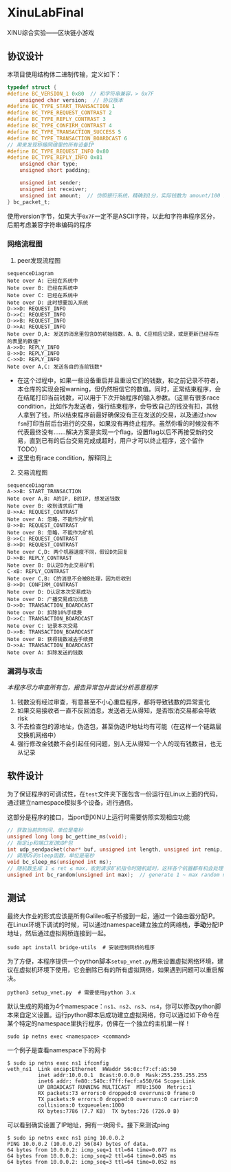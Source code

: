 # XinuLabFinal

XINU综合实验——区块链小游戏

## 协议设计

本项目使用结构体二进制传输，定义如下：

```c
typedef struct {
#define BC_VERSION_1 0x80  // 和字符串兼容，> 0x7F
    unsigned char version;  // 协议版本
#define BC_TYPE_START_TRANSACTION 1
#define BC_TYPE_REQUEST_CONTRAST 2
#define BC_TYPE_REPLY_CONTRAST 3
#define BC_TYPE_CONFIRM_CONTRAST 4
#define BC_TYPE_TRANSACTION_SUCCESS 5
#define BC_TYPE_TRANSACTION_BOARDCAST 6
// 用来发现桥接网络里的所有设备IP
#define BC_TYPE_REQUEST_INFO 0x80
#define BC_TYPE_REPLY_INFO 0x81
    unsigned char type;
    unsigned short padding;

    unsigned int sender;
    unsigned int receiver;
    unsigned int amount;  // 仿照银行系统，精确到1分，实际钱数为 amount/100 元
} bc_packet_t;
```

使用version字节，如果大于`0x7F`一定不是ASCII字符，以此和字符串程序区分，后期考虑兼容字符串编码的程序

### 网络流程图

1. peer发现流程图

```mermaid
sequenceDiagram
Note over A: 已经在系统中
Note over B: 已经在系统中
Note over C: 已经在系统中
Note over D: 此时想要加入系统
D->>D: REQUEST_INFO
D->>C: REQUEST_INFO
D->>B: REQUEST_INFO
D->>A: REQUEST_INFO
Note over D,A: 发送的消息里包含D的初始钱数，A、B、C应相应记录，或是更新已经存在的表里的数值*
A->>D: REPLY_INFO
B->>D: REPLY_INFO
C->>D: REPLY_INFO
Note over A,C: 发送各自的当前钱数*
```

* 在这个过程中，如果一些设备重启并且重设它们的钱数，和之前记录不符者，本仓库的实现会报warning，但仍然相信它的数值。同时，正常结束程序，会在结尾打印当前钱数，可以用于下次开始程序的输入参数。（这里有很多race condition，比如作为发送者，强行结束程序，会导致自己的钱没有扣，其他人拿到了钱，所以结束程序前最好确保没有正在发送的交易，以及通过`show fsm`打印当前后台进行的交易，如果没有再终止程序。虽然你看的时候没有不代表最终没有.......解决方案是实现一个flag，设置flag以后不再接受新的交易，直到已有的后台交易完成或超时，用户才可以终止程序，这个留作TODO）
* 这里也有race condition，解释同上

2. 交易流程图

```mermaid
sequenceDiagram
A->>B: START_TRANSACTION
Note over A,B: A的IP, B的IP, 想发送钱数
Note over B: 收到请求后广播
B->>A: REQUEST_CONTRAST
Note over A: 忽略，不能作为矿机
B->>B: REQUEST_CONTRAST
Note over B: 忽略，不能作为矿机
B->>C: REQUEST_CONTRAST
B->>D: REQUEST_CONTRAST
Note over C,D: 两个机器速度不同，假设D先回复
D->>B: REPLY_CONTRAST
Note over B: B认定D为此交易矿机
C-xB: REPLY_CONTRAST
Note over C,B: C的消息不会被B处理，因为后收到
B->>D: CONFIRM_CONTRAST
Note over D: D认定本次交易成功
Note over D: 广播交易成功消息
D->>D: TRANSACTION_BOARDCAST
Note over D: 扣除10%手续费
D->>C: TRANSACTION_BOARDCAST
Note over C: 记录本次交易
D->>B: TRANSACTION_BOARDCAST
Note over B: 获得钱数减去手续费
D->>A: TRANSACTION_BOARDCAST
Note over A: 扣除发送的钱数
```

### 漏洞与攻击

*本程序尽力审查所有包，报告异常包并尝试分析恶意程序*

1. 钱数没有经过审查，有意甚至不小心重启程序，都将导致钱数的异常变化
2. 如果交易接收者一直不反回消息，发送者无从得知，是否取消交易都会导致risk
3. 不去检查包的源地址，伪造包，甚至伪造IP地址均有可能（在这样一个链路层交换机网络中）
4. 强行修改金钱数不会引起任何问题，别人无从得知一个人的现有钱数目，也无从记录

## 软件设计

为了保证程序的可调试性，在`test`文件夹下面包含一份运行在Linux上面的代码，通过建立namespace模拟多个设备，进行通信。

这部分是程序的接口，当port到XINU上运行时需要仿照实现相应功能

```c
// 获取当前的时间，单位是毫秒
unsigned long long bc_gettime_ms(void);
// 指定ip和端口发送UDP包
int udp_sendpacket(char* buf, unsigned int length, unsigned int remip, unsigned short remport);
// 调用OS的sleep函数，单位是毫秒
void bc_sleep_ms(unsigned int ms);
// 随机数生成 1 ≤ ret ≤ max，收到请求矿机指令时随机延时，这样各个机器都有机会处理请求
unsigned int bc_random(unsigned int max);  // generate 1 ~ max random number
```

## 测试

最终大作业的形式应该是所有Galileo板子桥接到一起，通过一个路由器分配IP。在Linux环境下调试的时候，可以通过namespace建立独立的网络栈，**手动**分配IP地址，然后通过虚拟网桥连接到一起。

```shell
sudo apt install bridge-utils  # 安装控制网桥的程序
```

为了方便，本程序提供一个python脚本`setup_vnet.py`用来设置虚拟网络环境，建议在虚拟机环境下使用，它会删除已有的所有虚拟网络，如果遇到问题可以重启解决。

```shell
python3 setup_vnet.py  # 需要使用python 3.x
```

默认生成的网络为4个namespace：`ns1`、`ns2`、`ns3`、`ns4`，你可以修改python脚本来自定义设置。运行python脚本后成功建立虚拟网络，你可以通过如下命令在某个特定的namespace里执行程序，仿佛在一个独立的主机里一样！

```shell
sudo ip netns exec <namespace> <command>
```

一个例子是查看namespace下的网卡

```shell
$ sudo ip netns exec ns1 ifconfig
veth_ns1  Link encap:Ethernet  HWaddr 56:0c:f7:cf:a5:50  
          inet addr:10.0.0.1  Bcast:0.0.0.0  Mask:255.255.255.255
          inet6 addr: fe80::540c:f7ff:fecf:a550/64 Scope:Link
          UP BROADCAST RUNNING MULTICAST  MTU:1500  Metric:1
          RX packets:73 errors:0 dropped:0 overruns:0 frame:0
          TX packets:9 errors:0 dropped:0 overruns:0 carrier:0
          collisions:0 txqueuelen:1000 
          RX bytes:7786 (7.7 KB)  TX bytes:726 (726.0 B)
```

可以看到确实设置了IP地址，拥有一块网卡。接下来测试ping

```shell
$ sudo ip netns exec ns1 ping 10.0.0.2
PING 10.0.0.2 (10.0.0.2) 56(84) bytes of data.
64 bytes from 10.0.0.2: icmp_seq=1 ttl=64 time=0.077 ms
64 bytes from 10.0.0.2: icmp_seq=2 ttl=64 time=0.045 ms
64 bytes from 10.0.0.2: icmp_seq=3 ttl=64 time=0.052 ms
```

